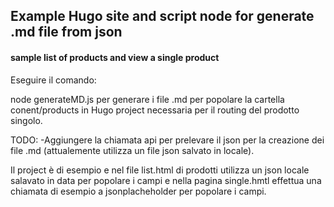 ## Example Hugo site and script node for generate .md file from json
#### sample list of products and view a single product

Eseguire il comando:

node generateMD.js
    per generare i file .md per popolare la cartella conent/products in Hugo project necessaria per il routing del prodotto singolo.


TODO:
-Aggiungere la chiamata api per prelevare il json per la creazione dei file .md (attualemente utilizza un file json salvato in locale).

Il project è di esempio e nel file list.html di prodotti utilizza un json locale salavato in data per popolare i campi e nella pagina single.hmtl effettua una chiamata di esempio a jsonplacheholder per popolare i campi.